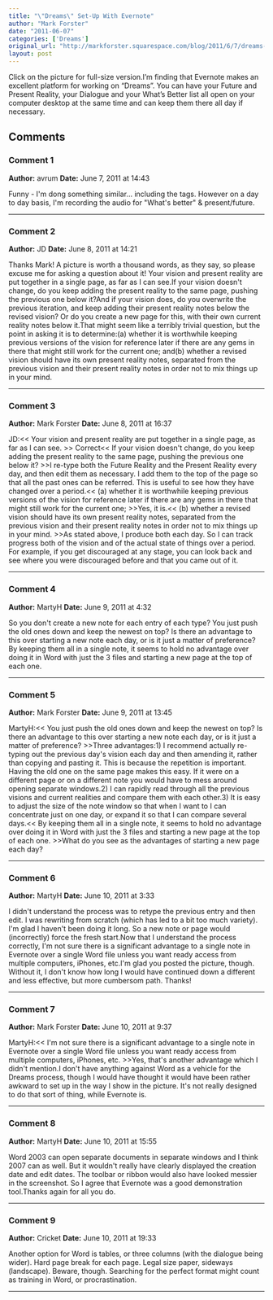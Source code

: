 ```yaml
---
title: "\"Dreams\" Set-Up With Evernote"
author: "Mark Forster"
date: "2011-06-07"
categories: ['Dreams']
original_url: "http://markforster.squarespace.com/blog/2011/6/7/dreams-set-up-with-evernote.html"
layout: post
---
```


Click on the picture for full-size version.I’m finding that Evernote makes an excellent platform for working on “Dreams”. You can have your Future and Present Reality, your Dialogue and your What’s Better list all open on your computer desktop at the same time and can keep them there all day if necessary.

## Comments

### Comment 1
**Author:** avrum
**Date:** June 7, 2011 at 14:43

Funny - I'm dong something similar... including the tags. However on a day to day basis, I'm recording the audio for "What's better" & present/future.

---

### Comment 2
**Author:** JD
**Date:** June 8, 2011 at 14:21

Thanks Mark! A picture is worth a thousand words, as they say, so please excuse me for asking a question about it! Your vision and present reality are put together in a single page, as far as I can see.If your vision doesn't change, do you keep adding the present reality to the same page, pushing the previous one below it?And if your vision does, do you overwrite the previous iteration, and keep adding their present reality notes below the revised vision? Or do you create a new page for this, with their own current reality notes below it.That might seem like a terribly trivial question, but the point in asking it is to determine:(a) whether it is worthwhile keeping previous versions of the vision for reference later if there are any gems in there that might still work for the current one; and(b) whether a revised vision should have its own present reality notes, separated from the previous vision and their present reality notes in order not to mix things up in your mind.

---

### Comment 3
**Author:** Mark Forster
**Date:** June 8, 2011 at 16:37

JD:<< Your vision and present reality are put together in a single page, as far as I can see. >>
Correct<< If your vision doesn't change, do you keep adding the present reality to the same page, pushing the previous one below it? >>I re-type both the Future Reality and the Present Reality every day, and then edit them as necessary. I add them to the top of the page so that all the past ones can be referred. This is useful to see how they have changed over a period.<< (a) whether it is worthwhile keeping previous versions of the vision for reference later if there are any gems in there that might still work for the current one; >>Yes, it is.<< (b) whether a revised vision should have its own present reality notes, separated from the previous vision and their present reality notes in order not to mix things up in your mind. >>As stated above, I produce both each day. So I can track progress both of the vision and of the actual state of things over a period. For example, if you get discouraged at any stage, you can look back and see where you were discouraged before and that you came out of it.

---

### Comment 4
**Author:** MartyH
**Date:** June 9, 2011 at 4:32

So you don't create a new note for each entry of each type? You just push the old ones down and keep the newest on top? Is there an advantage to this over starting a new note each day, or is it just a matter of preference? By keeping them all in a single note, it seems to hold no advantage over doing it in Word with just the 3 files and starting a new page at the top of each one.

---

### Comment 5
**Author:** Mark Forster
**Date:** June 9, 2011 at 13:45

MartyH:<< You just push the old ones down and keep the newest on top? Is there an advantage to this over starting a new note each day, or is it just a matter of preference? >>Three advantages:1) I recommend actually re-typing out the previous day's vision each day and then amending it, rather than copying and pasting it. This is because the repetition is important. Having the old one on the same page makes this easy. If it were on a different page or on a different note you would have to mess around opening separate windows.2) I can rapidly read through all the previous visions and current realities and compare them with each other.3) It is easy to adjust the size of the note window so that when I want to I can concentrate just on one day, or expand it so that I can compare several days.<< By keeping them all in a single note, it seems to hold no advantage over doing it in Word with just the 3 files and starting a new page at the top of each one. >>What do you see as the advantages of starting a new page each day?

---

### Comment 6
**Author:** MartyH
**Date:** June 10, 2011 at 3:33

I didn't understand the process was to retype the previous entry and then edit. I was rewriting from scratch (which has led to a bit too much variety). I'm glad I haven't been doing it long. So a new note or page would (incorrectly) force the fresh start.Now that I understand the process correctly, I'm not sure there is a significant advantage to a single note in Evernote over a single Word file unless you want ready access from multiple computers, iPhones, etc.I'm glad you posted the picture, though. Without it, I don't know how long I would have continued down a different and less effective, but more cumbersom path. Thanks!

---

### Comment 7
**Author:** Mark Forster
**Date:** June 10, 2011 at 9:37

MartyH:<< I'm not sure there is a significant advantage to a single note in Evernote over a single Word file unless you want ready access from multiple computers, iPhones, etc. >>Yes, that's another advantage which I didn't mention.I don't have anything against Word as a vehicle for the Dreams process, though I would have thought it would have been rather awkward to set up in the way I show in the picture. It's not really designed to do that sort of thing, while Evernote is.

---

### Comment 8
**Author:** MartyH
**Date:** June 10, 2011 at 15:55

Word 2003 can open separate documents in separate windows and I think 2007 can as well. But it wouldn't really have clearly displayed the creation date and edit dates. The toolbar or ribbon would also have looked messier in the screenshot. So I agree that Evernote was a good demonstration tool.Thanks again for all you do.

---

### Comment 9
**Author:** Cricket
**Date:** June 10, 2011 at 19:33

Another option for Word is tables, or three columns (with the dialogue being wider). Hard page break for each page. Legal size paper, sideways (landscape). Beware, though. Searching for the perfect format might count as training in Word, or procrastination.

---
